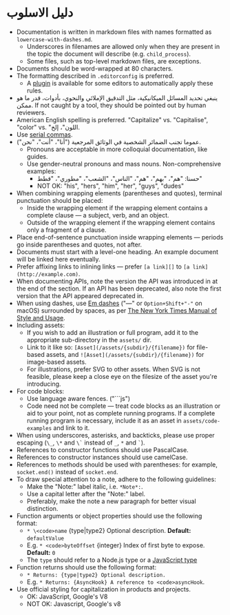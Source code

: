 # دليل الاسلوب

* Documentation is written in markdown files with names formatted as `lowercase-with-dashes.md`. 
  * Underscores in filenames are allowed only when they are present in the topic the document will describe (e.g. `child_process`).
  * Some files, such as top-level markdown files, are exceptions.
* Documents should be word-wrapped at 80 characters.
* The formatting described in `.editorconfig` is preferred. 
  * A [plugin](http://editorconfig.org/#download) is available for some editors to automatically apply these rules.
* ينبغي تحديد المسائل الميكانيكية، مثل التدقيق الإملائي والنحوي، بأدوات، قدر ما هو ممكن. If not caught by a tool, they should be pointed out by human reviewers.
* American English spelling is preferred. "Capitalize" vs. "Capitalise", "color" vs. "اللون"، إلخ.
* Use [serial commas](https://en.wikipedia.org/wiki/Serial_comma).
* عموما تجنب الضمائر الشخصية في الوثائق المرجعية ("أنا"، "أنت"، "نحن"). 
  * Pronouns are acceptable in more colloquial documentation, like guides.
  * Use gender-neutral pronouns and mass nouns. Non-comprehensive examples: 
    * حسنا: "هم"، "بهم"، "هم"، "الناس"، "الشعب"، "مطوري"، "قطط"
    * NOT OK: "his", "hers", "him", "her", "guys", "dudes"
* When combining wrapping elements (parentheses and quotes), terminal punctuation should be placed: 
  * Inside the wrapping element if the wrapping element contains a complete clause — a subject, verb, and an object.
  * Outside of the wrapping element if the wrapping element contains only a fragment of a clause.
* Place end-of-sentence punctuation inside wrapping elements — periods go inside parentheses and quotes, not after.
* Documents must start with a level-one heading. An example document will be linked here eventually.
* Prefer affixing links to inlining links — prefer `[a link][]` to `[a link](http://example.com)`.
* When documenting APIs, note the version the API was introduced in at the end of the section. If an API has been deprecated, also note the first version that the API appeared deprecated in.
* When using dashes, use [Em dashes](https://en.wikipedia.org/wiki/Dash#Em_dash) ("—" or `Option+Shift+"-"` on macOS) surrounded by spaces, as per [The New York Times Manual of Style and Usage](https://en.wikipedia.org/wiki/The_New_York_Times_Manual_of_Style_and_Usage).
* Including assets: 
  * If you wish to add an illustration or full program, add it to the appropriate sub-directory in the `assets/` dir.
  * Link to it like so: `[Asset](/assets/{subdir}/{filename})` for file-based assets, and `![Asset](/assets/{subdir}/{filename})` for image-based assets.
  * For illustrations, prefer SVG to other assets. When SVG is not feasible, please keep a close eye on the filesize of the asset you're introducing.
* For code blocks: 
  * Use language aware fences. ("```js")
  * Code need not be complete — treat code blocks as an illustration or aid to your point, not as complete running programs. If a complete running program is necessary, include it as an asset in `assets/code-examples` and link to it.
* When using underscores, asterisks, and backticks, please use proper escaping (`\_`, `\*` and `` \` `` instead of `_`, `*` and `` ` ``).
* References to constructor functions should use PascalCase.
* References to constructor instances should use camelCase.
* References to methods should be used with parentheses: for example, `socket.end()` instead of `socket.end`.
* To draw special attention to a note, adhere to the following guidelines: 
  * Make the "Note:" label italic, i.e. `*Note*:`.
  * Use a capital letter after the "Note:" label.
  * Preferably, make the note a new paragraph for better visual distinction.
* Function arguments or object properties should use the following format: 
  * `* \<code>name` {type|type2} Optional description. **Default:** `defaultValue`</code>
  * E.g. `* <code>byteOffset` {integer} Index of first byte to expose. **Default:** `0`</code>
  * The `type` should refer to a Node.js type or a [JavaScript type](https://developer.mozilla.org/en-US/docs/Web/JavaScript/Guide/Grammar_and_types#Data_structures_and_types)
* Function returns should use the following format: 
  * `* Returns: {type|type2} Optional description.`
  * E.g. `* Returns: {AsyncHook} A reference to <code>asyncHook`.</code>
* Use official styling for capitalization in products and projects. 
  * OK: JavaScript, Google's V8
  * NOT OK: Javascript, Google's v8